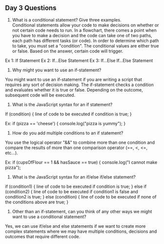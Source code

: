 ## Day 3 Questions

1. What is a conditional statement? Give three examples.  
Conditional statements allow your code to make decisions on whether or not certain code needs to run. In a flowchart, there comes a point when you have to make a decision and the code can take one of two paths, each path has different tasks (or code). In order to determine which path to take, you must set a "condition". The conditional values are either true or false. Based on the answer, certain code will trigger.

Ex 1: If Statement
Ex 2: If...Else Statement
Ex 3: If...Else If...Else Statement

1. Why might you want to use an if-statement?  

 You might want to use an if-statement if you are writing a script that requires any sort of decision making.
 The if-statement checks a condition and evaluates whether it is true or false. Depending on the outcome, subsequent code will be executed.  

1. What is the JavaScript syntax for an if statement?  

If (condition) {
  line of code to be executed if condition is true;
}

Ex:
if (pizza == 'cheese') {
  console.log("pizza is yummy");
}

1. How do you add multiple conditions to an if statement?  

You use the logical operator "&&" to combine more than one condition and compare the results of more than one comparison operator (==, <, <=, etc...).

Ex:
  if (cupsOfFlour == 1 && hasSauce == true) {
  console.log("I cannot make pizza");

1. What is the JavaScript syntax for an if/else if/else statement?  

if (condition1) {
 line of code to be executed if condition is true;
} else if (condition2) {
  line of code to be executed if condition1 is false and condition2 is true;
} else (condition) {
  line of code to be executed if none of the conditions above are true;
}

1. Other than an if-statement, can you think of any other ways we might want to use a conditional statement?  

Yes, we can use if/else and else statements if we want to create more complex statements where we may have multiple conditions, decisions and outcomes that require different code.
